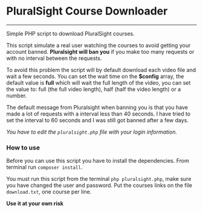 # PluralSight Course Downloader
---
Simple PHP script to download PluralSight courses.

This script simulate a real user watching the courses to avoid getting your account banned.
**Pluralsight will ban you** if you make too many requests or with no interval between the requests.

To avoid this problem the script will by default download each video file and wait a few seconds.
You can set the wait time on the **$config** array, the default value is **full** which will wait the full length of the video, you can set the value to: full (the full video length), half (half the video length) or a number.

The default message from Pluralsight when banning you is that you have made a lot of requests with a interval less than 40 seconds.
I have tried to set the interval to 60 seconds and I was still got banned after a few days.

*You have to edit the `pluralsight.php` file with your login information.*

### How to use
Before you can use this script you have to install the dependencies.
From terminal run `composer install`.

You must run this script from the terminal `php pluralsight.php`, make sure you have changed the user and password.
Put the courses links on the file `download.txt`, one course per line.


**Use it at your own risk**